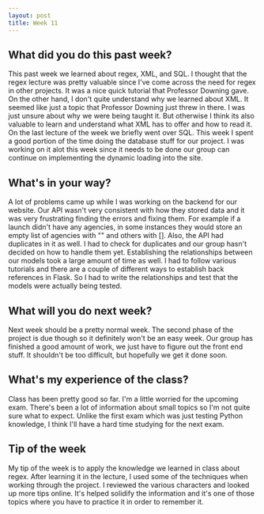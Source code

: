 ```yaml
---
layout: post
title: Week 11
---
```


## What did you do this past week?

This past week we learned about regex, XML, and SQL. I thought that the regex lecture was pretty valuable since I've come across the need for regex in other projects. It was a nice quick tutorial that Professor Downing gave. On the other hand, I don't quite understand why we learned about XML. It seemed like just a topic that Professor Downing just threw in there. I was just unsure about why we were being taught it. But otherwise I think its also valuable to learn and understand what XML has to offer and how to read it. On the last lecture of the week we briefly went over SQL. This week I spent a good portion of the time doing the database stuff for our project. I was working on it alot this week since it needs to be done our group can continue on implementing the dynamic loading into the site.

## What's in your way?

A lot of problems came up while I was working on the backend for our website. Our API wasn't very consistent with how they stored data and it was very frustrating finding the errors and fixing them. For example if a launch didn't have any agencies, in some instances they would store an empty list of agencies with "" and others with []. Also, the API had duplicates in it as well. I had to check for duplicates and our group hasn't decided on how to handle them yet. Establishing the relationships between our models took a large amount of time as well. I had to follow various tutorials and there are a couple of different ways to establish back references in Flask. So I had to write the relationships and test that the models were actually being tested.

## What will you do next week?

Next week should be a pretty normal week. The second phase of the project is due though so it definitely won't be an easy week. Our group has finished a good amount of work, we just have to figure out the front end stuff. It shouldn't be too difficult, but hopefully we get it done soon.

## What's my experience of the class?

Class has been pretty good so far. I'm a little worried for the upcoming exam. There's been a lot of information about small topics so I'm not quite sure what to expect. Unlike the first exam which was just testing Python knowledge, I think I'll have a hard time studying for the next exam.

## Tip of the week

My tip of the week is to apply the knowledge we learned in class about regex. After learning it in the lecture, I used some of the techniques when working through the project. I reviewed the various characters and looked up more tips online. It's helped solidify the information and it's one of those topics where you have to practice it in order to remember it.